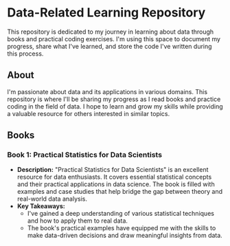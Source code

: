 # Data-Related Learning Repository

This repository is dedicated to my journey in learning about data through books and practical coding exercises. I'm using this space to document my progress, share what I've learned, and store the code I've written during this process.

## About

I'm passionate about data and its applications in various domains. This repository is where I'll be sharing my progress as I read books and practice coding in the field of data. I hope to learn and grow my skills while providing a valuable resource for others interested in similar topics.

## Books

### Book 1: Practical Statistics for Data Scientists
- **Description:** "Practical Statistics for Data Scientists" is an excellent resource for data enthusiasts. It covers essential statistical concepts and their practical applications in data science. The book is filled with examples and case studies that help bridge the gap between theory and real-world data analysis.
- **Key Takeaways:** 
  - I've gained a deep understanding of various statistical techniques and how to apply them to real data.
  - The book's practical examples have equipped me with the skills to make data-driven decisions and draw meaningful insights from data.

